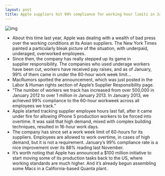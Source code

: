 ```yaml
---
layout: post
title: Apple suppliers hit 99% compliance for working hour limits in January
---
```

![img](http://media.idownloadblog.com/wp-content/uploads/2011/09/foxconn-factory-death-employee-e1315490557878.jpeg)
* About this time last year, Apple was dealing with a wealth of bad press over the working conditions at its Asian suppliers. The New York Times painted a particularly bleak picture of the situation, with underpaid, underaged, overworked employees.
* Since then, the company has really stepped up its game in supplier responsibility. The companies who used underage workers have been cut, workers have received pay raises, and as of January, 99% of them came in under the 60-hour work week limit…
* MacRumors spotted the announcement, which was just posted in the Labor & Human rights section of Apple’s Supplier Responsibility page.
* “The number of workers we track has increased from over 500,000 in January 2012 to over 1 million in January 2013. In January 2013, we achieved 99% compliance to the 60-hour workweek across all employees we track.”
* Apple started tracking supplier employee hours last fall, after it came under fire for allowing iPhone 5 production workers to be forced into overtime. It was said that high demand, mixed with complex building techniques, resulted in 16-hour work days.
* The company has since set a work week limit of 60-hours for its suppliers. Employees are allowed to work overtime, in cases of high demand, but it is not a requirement. January’s 99% compliance rate is a nice improvement over its 88% reading last November.
* It’s worth noting that Apple has announced a $100 million initiative to start moving some of its production tasks back to the US, where working standards are much higher. And it’s already begun assembling some Macs in a California-based Quanta plant.

